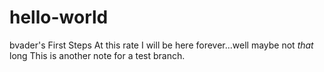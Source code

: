 # hello-world
bvader's First Steps
At this rate I will be here forever...well maybe not *that* long
This is another note for a test branch.

